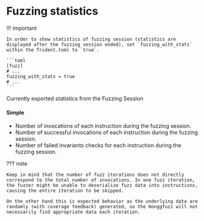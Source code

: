 # Fuzzing statistics

!!! important

    In order to show statistics of fuzzing session (statistics are displayed after the fuzzing session ended), set `fuzzing_with_stats` within the Trident.toml to `true`.

    ```toml
    [fuzz]
    # ...
    fuzzing_with_stats = true
    # ...
    ```


Currently exported statistics from the Fuzzing Session

#### Simple

- Number of invocations of each instruction during the fuzzing session.
- Number of successful invocations of each instruction during the fuzzing session.
- Number of failed invariants checks for each instruction during the fuzzing session.

??? note

    Keep in mind that the number of fuzz iterations does not directly correspond to the total number of invocations. In one fuzz iteration, the fuzzer might be unable to deserialize fuzz data into instructions, causing the entire iteration to be skipped.

    On the other hand this is expected behavior as the underlying data are randomly (with coverage feedback) generated, so the Honggfuzz will not necessarily find appropriate data each iteration.
